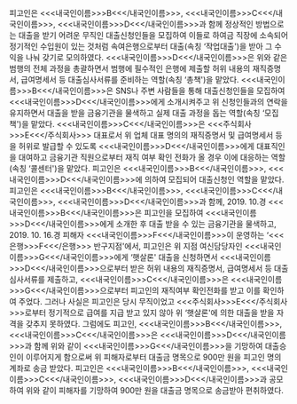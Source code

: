피고인은 <<<내국인이름>>>B<<</내국인이름>>>, <<<내국인이름>>>C<<</내국인이름>>>, <<<내국인이름>>>D<<</내국인이름>>>과 함께 정상적인 방법으로는 대출을 받기 어려운 무직인 대출신청인들을 모집하여 이들로 하여금 직장에 소속되어 정기적인 수입원이 있는 것처럼 속여은행으로부터 대출(속칭 ‘작업대출')을 받아 그 수익을 나눠 갖기로 모의하였다.
<<<내국인이름>>>D<<</내국인이름>>>은 위와 같은 범행의 전체 과정을 총괄하면서 범행에 필수적인 은행에 제출할 허위 내용의 재직증명서, 급여명세서 등 대출심사서류를 준비하는 역할(속칭 ‘총책')을 맡았다.
<<<내국인이름>>>B<<</내국인이름>>>은 SNS나 주변 사람들을 통해 대출신청인들을 모집하여 <<<내국인이름>>>D<<</내국인이름>>>에게 소개시켜주고 위 신청인들과의 연락을 유지하면서 대출을 받을 금융기관을 물색하고 실제 대출 과정을 돕는 역할(속칭 ‘모집책')을 맡았다.
<<<내국인이름>>>C<<</내국인이름>>>은 <<<주식회사>>>E<<</주식회사>>> 대표로서 위 업체 대표 명의의 재직증명서 및 급여명세서 등을 허위로 발급할 수 있도록 <<<내국인이름>>>D<<</내국인이름>>>에게 대표직인을 대여하고 금융기관 직원으로부터 재직 여부 확인 전화가 올 경우 이에 대응하는 역할(속칭 ‘콜센터')을 맡았다.
피고인은 <<<내국인이름>>>B<<</내국인이름>>>, <<<내국인이름>>>D<<</내국인이름>>>에 의하여 모집되어 대출신청인 역할을 맡았다.
피고인은 <<<내국인이름>>>B<<</내국인이름>>>, <<<내국인이름>>>C<<</내국인이름>>>, <<<내국인이름>>>D<<</내국인이름>>>과 함께, 2019. 10.경 <<<내국인이름>>>B<<</내국인이름>>>은 피고인을 모집하여 <<<내국인이름>>>D<<</내국인이름>>>에게 소개한 후 대출 받을 수 있는 금융기관을 물색하고, 2019. 10. 16.경 피해자 <<<내국인이름>>>F<<</내국인이름>>>이 운영하는 ‘<<<은행>>>F<<</은행>>> 반구지점'에서, 피고인은 위 지점 여신담당자인 <<<내국인이름>>>G<<</내국인이름>>>에게 ‘햇살론' 대출을 신청하면서 <<<내국인이름>>>D<<</내국인이름>>>으로부터 받은 허위 내용의 재직증명서, 급여명세서 등 대출심사서류를 제출하고, <<<내국인이름>>>C<<</내국인이름>>>은 <<<내국인이름>>>G<<</내국인이름>>>으로부터 피고인의 재직여부 확인전화를 받고 이를 확인하여 주었다.
그러나 사실은 피고인은 당시 무직이었고 <<<주식회사>>>E<<</주식회사>>>로부터 정기적으로 급여를 지급 받고 있지 않아 위 ‘햇살론'에 의한 대출을 받을 자격을 갖추지 못하였다.
그럼에도 피고인, <<<내국인이름>>>B<<</내국인이름>>>, <<<내국인이름>>>C<<</내국인이름>>>은 <<<내국인이름>>>D<<</내국인이름>>>과 함께 위와 같이 <<<내국인이름>>>G<<</내국인이름>>>을 기망하여 대출승인이 이루어지게 함으로써 위 피해자로부터 대출금 명목으로 900만 원을 피고인 명의 계좌로 송금 받았다.
피고인은 <<<내국인이름>>>B<<</내국인이름>>>, <<<내국인이름>>>C<<</내국인이름>>>, <<<내국인이름>>>D<<</내국인이름>>>과 공모하여 위와 같이 피해자를 기망하여 900만 원을 대출금 명목으로 송금받아 편취하였다.